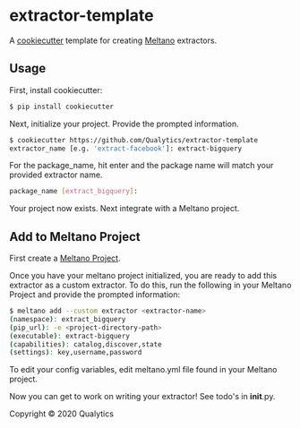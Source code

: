 # extractor-template

A [cookiecutter](https://github.com/audreyr/cookiecutter) template for creating
[Meltano](https://github.com/meltano) extractors.

## Usage

First, install cookiecutter:

```bash
$ pip install cookiecutter
```

Next, initialize your project. Provide the prompted information.

```bash
$ cookiecutter https://github.com/Qualytics/extractor-template
extractor_name [e.g. 'extract-facebook']: extract-bigquery
```

For the package_name, hit enter and the package name will match your provided extractor name.

```bash
package_name [extract_bigquery]:
```

Your project now exists. Next integrate with a Meltano project.

## Add to Meltano Project

First create a [Meltano Project](https://meltano.com/docs/getting-started.html#create-your-meltano-project).

Once you have your meltano project initialized, you are ready to add this extractor
as a custom extractor. To do this, run the following in your Meltano Project and
provide the prompted information:

```bash
$ meltano add --custom extractor <extractor-name>
(namespace): extract_bigquery
(pip_url): -e <project-directory-path>
(executable): extract-bigquery
(capabilities): catalog,discover,state
(settings): key,username,password
```

To edit your config variables, edit meltano.yml file found in your Meltano
project.

Now you can get to work on writing your extractor! See todo's in **init**.py.

Copyright &copy; 2020 Qualytics
